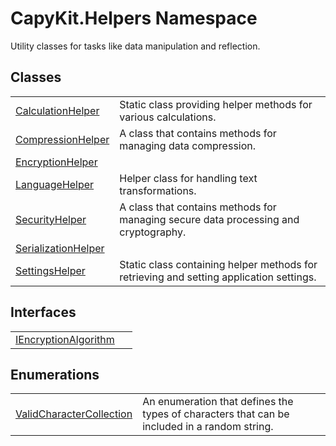 # CapyKit.Helpers Namespace


Utility classes for tasks like data manipulation and reflection.



## Classes
<table>
<tr>
<td><a href="T_CapyKit_Helpers_CalculationHelper.md">CalculationHelper</a></td>
<td>Static class providing helper methods for various calculations.</td></tr>
<tr>
<td><a href="T_CapyKit_Helpers_CompressionHelper.md">CompressionHelper</a></td>
<td>A class that contains methods for managing data compression.</td></tr>
<tr>
<td><a href="T_CapyKit_Helpers_EncryptionHelper.md">EncryptionHelper</a></td>
<td> </td></tr>
<tr>
<td><a href="T_CapyKit_Helpers_LanguageHelper.md">LanguageHelper</a></td>
<td>Helper class for handling text transformations.</td></tr>
<tr>
<td><a href="T_CapyKit_Helpers_SecurityHelper.md">SecurityHelper</a></td>
<td>A class that contains methods for managing secure data processing and cryptography.</td></tr>
<tr>
<td><a href="T_CapyKit_Helpers_SerializationHelper.md">SerializationHelper</a></td>
<td> </td></tr>
<tr>
<td><a href="T_CapyKit_Helpers_SettingsHelper.md">SettingsHelper</a></td>
<td>Static class containing helper methods for retrieving and setting application settings.</td></tr>
</table>

## Interfaces
<table>
<tr>
<td><a href="T_CapyKit_Helpers_IEncryptionAlgorithm.md">IEncryptionAlgorithm</a></td>
<td> </td></tr>
</table>

## Enumerations
<table>
<tr>
<td><a href="T_CapyKit_Helpers_ValidCharacterCollection.md">ValidCharacterCollection</a></td>
<td>An enumeration that defines the types of characters that can be included in a random string.</td></tr>
</table>